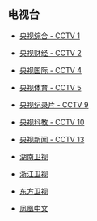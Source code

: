 ## 电视台
* [央视综合 - CCTV 1](http://183.207.248.71:80/cntv/live1/cctv-1/cctv-1)
* [央视财经 - CCTV 2](http://183.207.248.71:80/cntv/live1/HD-8000k-1080P-cctv2/HD-8000k-1080P-cctv2)
* [央视国际 - CCTV 4](http://183.207.248.71:80/cntv/live1/cctv-4/cctv-4)
* [央视体育 - CCTV 5](http://39.134.216.5/mgsp.live.miguvideo.com:8088/wd_r2/cctv/cctv5hdnew/1200/01.m3u8)
* [央视纪录片 - CCTV 9](http://183.207.248.71:80/cntv/live1/HD-8000k-1080P-cctv9/HD-8000k-1080P-cctv9)
* [央视科教 - CCTV 10](http://183.207.248.71:80/cntv/live1/HD-8000k-1080P-cctv10/HD-8000k-1080P-cctv10)
* [央视新闻 - CCTV 13](http://183.207.248.71:80/cntv/live1/cctv-13/cctv-13)

* [湖南卫视](http://39.134.24.24/PLTV/88888888/224/3221225694/index.m3u8)
* [浙江卫视](http://hw-m-l.cztv.com/channels/lantian/channel01/1080p.m3u8)
* [东方卫视](http://ivi.bupt.edu.cn/hls/dfhd.m3u8)
* [凤凰中文](https://zb.ios.ifeng.com/live/05QGCOB3T34/index.m3u8)


<style>
section.page-header {
    display: none;    
}
</style>
<script>
    document.title = "电视";
</script>
